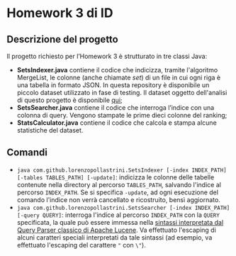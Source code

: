 # Homework 3 di ID

## Descrizione del progetto
Il progetto richiesto per l’Homework 3 è strutturato in tre classi Java:
* **SetsIndexer.java** contiene il codice che indicizza, tramite l'algoritmo MergeList, le colonne (anche chiamate
_set_) di un file in cui ogni riga è una tabella in formato JSON. In questa repository è disponibile un piccolo dataset 
utilizzato in fase di testing. Il dataset oggetto dell'analisi di questo progetto è disponibile
[qui](https://gitlab.com/Rm3UofA/Mentor/Datasets);
* **SetsSearcher.java** contiene il codice che interroga l’indice con una colonna di query. Vengono stampate le prime
dieci colonne del ranking;
* **StatsCalculator.java** contiene il codice che calcola e stampa alcune statistiche del dataset.

## Comandi
* `java com.github.lorenzopollastrini.SetsIndexer [-index INDEX_PATH] [-tables TABLES_PATH] [-update]`: indicizza le
colonne delle tabelle contenute nella directory al percorso `TABLES_PATH`, salvando l'indice al percorso `INDEX_PATH`.
Se si specifica `-update`, ad ogni esecuzione del comando l'indice non verrà cancellato e ricostruito, bensì aggiornato.
* `java com.github.lorenzopollastrini.SetsSearcher [-index INDEX_PATH] [-query QUERY]`: interroga l'indice al percorso
`INDEX_PATH` con la `QUERY` specificata, la quale può essere immessa nella [sintassi interpretata dal Query Parser
  classico di Apache Lucene](
https://lucene.apache.org/core/9_8_0/queryparser/org/apache/lucene/queryparser/classic/package-summary.html). Va
effettuato l'escaping di alcuni caratteri speciali interpretati da tale sintassi (ad esempio, va effettuato l'escaping
del carattere `"` con `\"`).